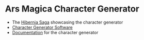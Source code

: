 
# Ars Magica Character Generator

+ The [Hibernia Saga](hibernia/) showcasing the character generator
+ [Character Generator Software](https://github.com/lokearm/armchar-swish) 
+ [Documentation](doc/) for the character generator

